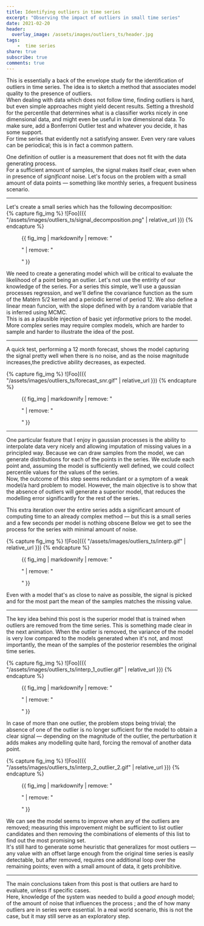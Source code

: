 ```yaml
---
title: Identifying outliers in time series  
excerpt: "Observing the impact of outliers in small time series"
date: 2021-02-20
header:
  overlay_image: /assets/images/outliers_ts/header.jpg 
tags:
    -  time series
share: true
subscribe: true
comments: true
--- 
```


This is essentially a back of the envelope study for the identification of outliers in time series. The idea is to sketch a method that associates model quality to the presence of outliers.  
When dealing with data which does not follow time, finding outliers is hard, but even simple approaches might yield decent results. Setting a threshold for the percentile that determines what is a classifier works nicely in one dimensional data, and might even be useful in low dimensional data. To make sure, add a Bonferroni Outlier test and whatever you decide, it has some support.  
For time series that evidently not a satisfying answer. Even very rare values can be periodical; this is in fact a common pattern.  

One definition of outlier is a measurement that does not fit with the data generating process.   
For a sufficient amount of samples, the signal makes itself clear, even when in presence of _significant_ noise. Let's focus on the problem with a small amount of data points — something like monthly series, a frequent business scenario.  

___

Let's create a small series which has the following decomposition:  
{% capture fig_img %}
![Foo]({{ "/assets/images/outliers_ts/signal_decomposition.png" | relative_url }})
{% endcapture %}
<figure>
  {{ fig_img | markdownify | remove: "<p>" | remove: "</p>" }} 
</figure>

We need to create a generating model which will be critical to evaluate the likelihood of a point being an outlier. Let's not use the entirity of our knowledge of the series.
For a series this simple, we'll use a gaussian processes regression, and we'll define the covariance function as the sum of the Matérn 5/2 kernel and a periodic kernel of period 12. We also define a linear mean funcion, with the slope defined with by a random variable that is inferred using MCMC.  
This is as a plausible injection of basic yet _informative_ priors to the model. More complex series may require complex models, which are harder to sample and harder to illustrate the idea of the post.  
 
___
 
A quick test, performing a 12 month forecast, shows the model capturing the signal pretty well when there is no noise, and as the noise magnitude increases,the predictive ability decreases, as expected.    

{% capture fig_img %}
![Foo]({{ "/assets/images/outliers_ts/forecast_snr.gif" | relative_url }})
{% endcapture %}
<figure>
  {{ fig_img | markdownify | remove: "<p>" | remove: "</p>" }} 
</figure>  

___

One particular feature that I enjoy in gaussian processes is the ability to interpolate data very nicely and allowing imputation of missing values in a principled way. Because we can draw samples from the model, we can generate distributions for each of the points in the series. We exclude each point and, assuming the model is sufficiently well defined, we could collect percentile values for the values of the series.  
Now, the outcome of this step seems redundant or a symptom of a weak model/a hard problem to model. However, the main objective is to show that the absence of outliers will generate a superior model, that reduces the modelling error significantly for the rest of the series.  

This extra iteration over the entire series adds a significant amount of computing time to an already complex method — but this is a small series and a few seconds per model is nothing obscene
Below we get to see the process for the series with minimal amount of noise.

{% capture fig_img %}
![Foo]({{ "/assets/images/outliers_ts/interp.gif" | relative_url }})
{% endcapture %}
<figure>
  {{ fig_img | markdownify | remove: "<p>" | remove: "</p>" }} 
</figure>  

Even with a model that's as close to naive as possible, the signal is picked and for the most part the mean of the samples matches the missing value.  

___

The key idea behind this post is the superior model that is trained when outliers are removed from the time series. This is something made clear in the next animation. When the outlier is removed, the variance of the model is very low compared to the models generated when it's not, and most importantly, the mean of the samples of the posterior resembles the original time series. 

{% capture fig_img %}
![Foo]({{ "/assets/images/outliers_ts/interp_1_outlier.gif" | relative_url }})
{% endcapture %}
<figure>
  {{ fig_img | markdownify | remove: "<p>" | remove: "</p>" }} 
</figure>  

In case of more than one outlier, the problem stops being trivial; the absence of one of the outlier is no longer sufficient for the model to obtain a clear signal — depending on the magnitude of the outlier, the perturbation it adds makes any modelling quite hard, forcing the removal of another data point. 

{% capture fig_img %}
![Foo]({{ "/assets/images/outliers_ts/interp_2_outlier_2.gif" | relative_url }})
{% endcapture %}
<figure>
  {{ fig_img | markdownify | remove: "<p>" | remove: "</p>" }} 
</figure>  

We can see the model seems to improve when any of the outliers are removed; measuring this improvement might be sufficient to list outlier candidates and then removing the combinations of elements of this list to find out the most promising set.  
It's still hard to generate some heuristic that generalizes for most outliers — any value with an offset large enough from the original time series is easily detectable, but after removed, requires one additional loop over the remaining points; even with a small amount of data, it gets prohibitive.  

___

The main conclusions taken from this post is that outliers are hard to evaluate, unless if specific cases.  
Here, knowledge of the system was needed to build a _good enough_ model; of the amount of noise that influences the process ; and the of how many outliers are in series were essential. In a real world scenario, this is not the case, but it may still serve as an exploratory step.


